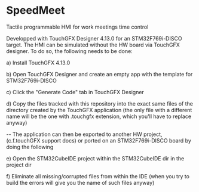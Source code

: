 # SpeedMeet
Tactile programmable HMI for work meetings time control

Developped with TouchGFX Designer 4.13.0 for an STM32F769i-DISCO target.
The HMI can be simulated without the HW board via TouchGFX designer.
To do so, the following needs to be done: 

a) Install TouchGFX 4.13.0

b) Open TouchGFX Designer and create an empty app with the template for 
   STM32F769i-DISCO

c) Click the "Generate Code" tab in TouchGFX Designer

d) Copy the files tracked with this repository into the exact same files
   of the directory created by the TouchGFX application
   (the only file with a different name will be the one with .touchgfx extension, 
    which you'll have to replace anyway)

-- The application can then be exported to another HW project, (c.f.touchGFX support docs)
   or ported on an STM32F769i-DISCO board by doing the following

e) Open the STM32CubeIDE project within the STM32CubeIDE dir in the project dir

f) Eliminate all missing/corrupted files from within the IDE (when you try to build
   the errors will give you the name of such files anyway)
